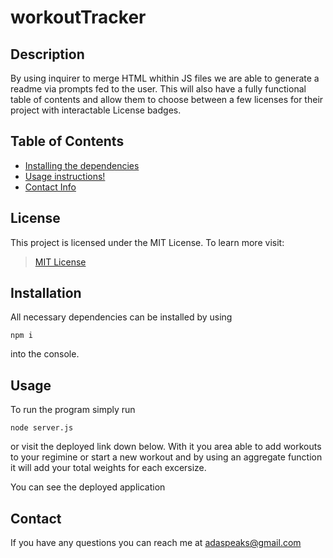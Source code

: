 # workoutTracker

## Description
By using inquirer to merge HTML whithin JS files we are able to generate a readme via prompts fed to the user. This will also have a fully functional table of contents and allow them to choose between a few licenses for their project with interactable License badges.

## Table of Contents
* [Installing the dependencies](#Installation)
* [Usage instructions!](#Usage)
* [Contact Info](#Contact)

## License

This project is licensed under the MIT License. To learn more visit:   
> [MIT License](https://github.com/git/git-scm.com/blob/main/MIT-LICENSE.txt)

## Installation

All necessary dependencies can be installed by using

```
npm i
```

into the console.

## Usage
To run the program simply run

```
node server.js
```

or visit the deployed link down below. With it you area able to add workouts to your regimine or start a new workout and by using an aggregate function it will add your total weights for each excersize.

You can see the deployed application 

## Contact
If you have any questions you can reach me at adaspeaks@gmail.com